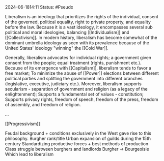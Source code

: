 2024-06-1814:11
Status: #Pseudo  

Liberalism is an ideology that prioritizes the rights of the individual, consent of the governed, political equality, right to private property, and equality before the law. Because it is a vast ideology, it encompasses several sub political and moral ideologies, balancing [[Individualism]] and [[Collectivism]]. In modern history, liberalism has become somewhat of the dominant umbrella ideology as seen with its prevalence because of the United States' ideology "winning" the [[Cold War]]. 

Generally, liberalism advocates for individual rights; a government given consent from the people; equal treatment (rights, punishment etc.). Because of its emergence with [[Capitalism]], liberalism tends to favor a free market; To minimize the abuse of [[Power]] elections between different political parties and splitting the government into different branches (legislative, executive, judiciary etc.). Moreover, liberalism supports secularism - separation of government and religion (as a legacy of the enlightenment); Supports a fundamental set of values - constitution; 
Supports privacy rights, freedom of speech, freedom of the press, freedom of assembly, and freedom of religion. 

... 

[[Progressivism]]

Feudal background + conditions exclusively in the West gave rise to this philosophy. 
Burgher rank/title 
Urban expansion of guilds during the 15th century 
Standardizing productive forces + best methods of production 
Class struggle between burghers and landlords
Burgher -> Bourgeoisie
Which lead to liberalism




